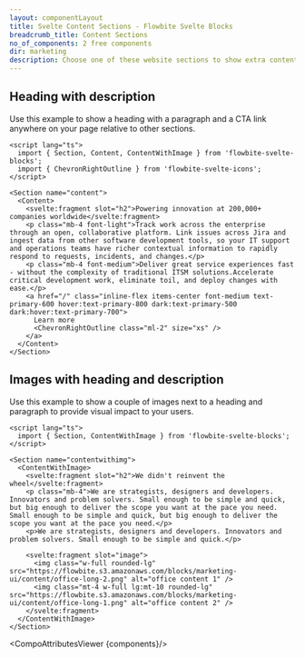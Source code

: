 ```yaml
---
layout: componentLayout
title: Svelte Content Sections - Flowbite Svelte Blocks
breadcrumb_title: Content Sections
no_of_components: 2 free components
dir: marketing
description: Choose one of these website sections to show extra content relative to the other sections on the page such as a gallery of images, description texts, and more.
---
```


<script>
  import { TableProp, TableDefaultRow, CompoAttributesViewer } from '../utils'
  const components = 'Content, ContentWithImage, Section'
</script>

## Heading with description

Use this example to show a heading with a paragraph and a CTA link anywhere on your page relative to other sections.

```svelte example
<script lang="ts">
  import { Section, Content, ContentWithImage } from 'flowbite-svelte-blocks';
  import { ChevronRightOutline } from 'flowbite-svelte-icons';
</script>

<Section name="content">
  <Content>
    <svelte:fragment slot="h2">Powering innovation at 200,000+ companies worldwide</svelte:fragment>
    <p class="mb-4 font-light">Track work across the enterprise through an open, collaborative platform. Link issues across Jira and ingest data from other software development tools, so your IT support and operations teams have richer contextual information to rapidly respond to requests, incidents, and changes.</p>
    <p class="mb-4 font-medium">Deliver great service experiences fast - without the complexity of traditional ITSM solutions.Accelerate critical development work, eliminate toil, and deploy changes with ease.</p>
    <a href="/" class="inline-flex items-center font-medium text-primary-600 hover:text-primary-800 dark:text-primary-500 dark:hover:text-primary-700">
      Learn more
      <ChevronRightOutline class="ml-2" size="xs" />
    </a>
  </Content>
</Section>
```

## Images with heading and description

Use this example to show a couple of images next to a heading and paragraph to provide visual impact to your users.

```svelte example
<script lang="ts">
  import { Section, ContentWithImage } from 'flowbite-svelte-blocks';
</script>

<Section name="contentwithimg">
  <ContentWithImage>
    <svelte:fragment slot="h2">We didn't reinvent the wheel</svelte:fragment>
    <p class="mb-4">We are strategists, designers and developers. Innovators and problem solvers. Small enough to be simple and quick, but big enough to deliver the scope you want at the pace you need. Small enough to be simple and quick, but big enough to deliver the scope you want at the pace you need.</p>
    <p>We are strategists, designers and developers. Innovators and problem solvers. Small enough to be simple and quick.</p>

    <svelte:fragment slot="image">
      <img class="w-full rounded-lg" src="https://flowbite.s3.amazonaws.com/blocks/marketing-ui/content/office-long-2.png" alt="office content 1" />
      <img class="mt-4 w-full lg:mt-10 rounded-lg" src="https://flowbite.s3.amazonaws.com/blocks/marketing-ui/content/office-long-1.png" alt="office content 2" />
    </svelte:fragment>
  </ContentWithImage>
</Section>
```

<CompoAttributesViewer {components}/>
